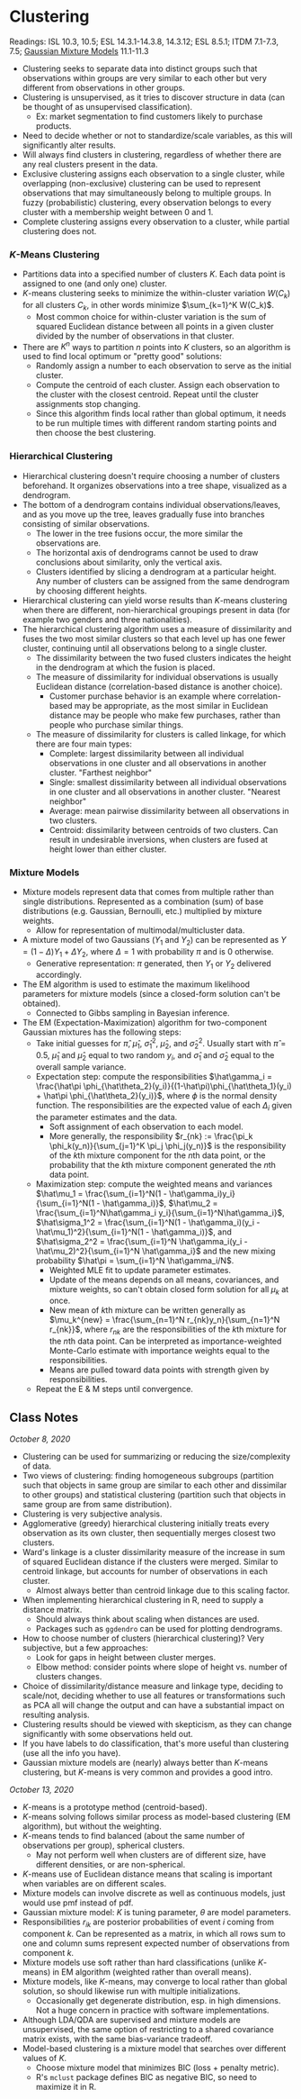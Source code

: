 # Clustering

Readings: ISL 10.3, 10.5; ESL 14.3.1-14.3.8, 14.3.12; ESL 8.5.1; ITDM 7.1-7.3, 7.5; [Gaussian Mixture Models](https://mml-book.github.io/book/mml-book.pdf) 11.1-11.3

- Clustering seeks to separate data into distinct groups such that observations within groups are very similar to each other but very different from observations in other groups.
- Clustering is unsupervised, as it tries to discover structure in data (can be thought of as unsupervised classification).
  - Ex: market segmentation to find customers likely to purchase products.
- Need to decide whether or not to standardize/scale variables, as this will significantly alter results.
- Will always find clusters in clustering, regardless of whether there are any real clusters present in the data.
- Exclusive clustering assigns each observation to a single cluster, while overlapping (non-exclusive) clustering can be used to represent observations that may simultaneously belong to multiple groups. In fuzzy (probabilistic) clustering, every observation belongs to every cluster with a membership weight between 0 and 1.
- Complete clustering assigns every observation to a cluster, while partial clustering does not.

### $K$-Means Clustering

- Partitions data into a specified number of clusters $K$. Each data point is assigned to one (and only one) cluster.
- $K$-means clustering seeks to minimize the within-cluster variation $W(C_k)$ for all clusters $C_k$, in other words minimize $\sum_{k=1}^K W(C_k)$.
  - Most common choice for within-cluster variation is the sum of squared Euclidean distance between all points in a given cluster divided by the number of observations in that cluster.
- There are $K^n$ ways to partition $n$ points into $K$ clusters, so an algorithm is used to find local optimum or "pretty good" solutions:
  - Randomly assign a number to each observation to serve as the initial cluster.
  - Compute the centroid of each cluster. Assign each observation to the cluster with the closest centroid. Repeat until the cluster assignments stop changing.
  - Since this algorithm finds local rather than global optimum, it needs to be run multiple times with different random starting points and then choose the best clustering.

### Hierarchical Clustering

- Hierarchical clustering doesn't require choosing a number of clusters beforehand. It organizes observations into a tree shape, visualized as a dendrogram.
- The bottom of a dendrogram contains individual observations/leaves, and as you move up the tree, leaves gradually fuse into branches consisting of similar observations.
  - The lower in the tree fusions occur, the more similar the observations are.
  - The horizontal axis of dendrograms cannot be used to draw conclusions about similarity, only the vertical axis.
  - Clusters identified by slicing a dendrogram at a particular height. Any number of clusters can be assigned from the same dendrogram by choosing different heights.
- Hierarchical clustering can yield worse results than $K$-means clustering when there are different, non-hierarchical groupings present in data (for example two genders and three nationalities).
- The hierarchical clustering algorithm uses a measure of dissimilarity and fuses the two most similar clusters so that each level up has one fewer cluster, continuing until all observations belong to a single cluster.
  - The dissimilarity between the two fused clusters indicates the height in the dendrogram at which the fusion is placed.
  - The measure of dissimilarity for individual observations is usually Euclidean distance (correlation-based distance is another choice).
    - Customer purchase behavior is an example where correlation-based may be appropriate, as the most similar in Euclidean distance may be people who make few purchases, rather than people who purchase similar things.
  - The measure of dissimilarity for clusters is called linkage, for which there are four main types:
    - Complete: largest dissimilarity between all individual observations in one cluster and all observations in another cluster. "Farthest neighbor"
    - Single: smallest dissimilarity between all individual observations in one cluster and all observations in another cluster. "Nearest neighbor"
    - Average: mean pairwise dissimilarity between all observations in two clusters.
    - Centroid: dissimilarity between centroids of two clusters. Can result in undesirable inversions, when clusters are fused at height lower than either cluster.

### Mixture Models

- Mixture models represent data that comes from multiple rather than single distributions. Represented as a combination (sum) of base distributions (e.g. Gaussian, Bernoulli, etc.) multiplied by mixture weights.
  - Allow for representation of multimodal/multicluster data.
- A mixture model of two Gaussians ($Y_1$ and $Y_2$) can be represented as $Y = (1 - \Delta)Y_1 + \Delta Y_2$, where $\Delta = 1$ with probability $\pi$ and is 0 otherwise.
  - Generative representation: $\pi$ generated, then $Y_1$ or $Y_2$ delivered accordingly.
- The EM algorithm is used to estimate the maximum likelihood parameters for mixture models (since a closed-form solution can't be obtained).
  - Connected to Gibbs sampling in Bayesian inference.
- The EM (Expectation-Maximization) algorithm for two-component Gaussian mixtures has the following steps:
  - Take initial guesses for $\hat\pi$, $\hat\mu_1$, $\hat\sigma_1^2$,  $\hat\mu_2$, and $\hat\sigma_2^2$. Usually start with $\hat\pi = 0.5$, $\hat\mu_1$ and $\hat\mu_2$ equal to two random $y_i$, and $\hat\sigma_1$ and $\hat\sigma_2$ equal to the overall sample variance.
  - Expectation step: compute the responsibilities $\hat\gamma_i = \frac{\hat\pi \phi_{\hat\theta_2}(y_i)}{(1-\hat\pi)\phi_{\hat\theta_1}(y_i) + \hat\pi \phi_{\hat\theta_2}(y_i)}$, where $\phi$ is the normal density function. The responsibilities are the expected value of each $\Delta_i$ given the parameter estimates and the data.
    - Soft assignment of each observation to each model.
    - More generally, the responsibility $r_{nk} := \frac{\pi_k \phi_k(y_n)}{\sum_{j=1}^K \pi_j \phi_j(y_n)}$ is the responsibility of the $k$th mixture component for the $n$th data point, or the probability that the $k$th mixture component generated the $n$th data point.
  - Maximization step: compute the weighted means and variances $\hat\mu_1 = \frac{\sum_{i=1}^N(1 - \hat\gamma_i)y_i}{\sum_{i=1}^N(1 - \hat\gamma_i)}$, $\hat\mu_2 = \frac{\sum_{i=1}^N\hat\gamma_i y_i}{\sum_{i=1}^N\hat\gamma_i}$, $\hat\sigma_1^2 = \frac{\sum_{i=1}^N(1 - \hat\gamma_i)(y_i - \hat\mu_1)^2}{\sum_{i=1}^N(1 - \hat\gamma_i)}$, and $\hat\sigma_2^2 = \frac{\sum_{i=1}^N \hat\gamma_i(y_i - \hat\mu_2)^2}{\sum_{i=1}^N \hat\gamma_i}$ and the new mixing probability $\hat\pi = \sum_{i=1}^N \hat\gamma_i/N$.
    - Weighted MLE fit to update parameter estimates.
    - Update of the means depends on all means, covariances, and mixture weights, so can't obtain closed form solution for all $\mu_k$ at once.
    - New mean of $k$th mixture can be written generally as $\mu_k^{new} = \frac{\sum_{n=1}^N r_{nk}y_n}{\sum_{n=1}^N r_{nk}}$, where $r_{nk}$ are the responsibilities of the $k$th mixture for the $n$th data point. Can be interpreted as importance-weighted Monte-Carlo estimate with importance weights equal to the responsibilities.
    - Means are pulled toward data points with strength given by responsibilities.
  - Repeat the E & M steps until convergence.

## Class Notes

*October 8, 2020*

- Clustering can be used for summarizing or reducing the size/complexity of data.
- Two views of clustering: finding homogeneous subgroups (partition such that objects in same group are similar to each other and dissimilar to other groups) and statistical clustering (partition such that objects in same group are from same distribution).
- Clustering is very subjective analysis.
- Agglomerative (greedy) hierarchical clustering initially treats every observation as its own cluster, then sequentially merges closest two clusters.
- Ward's linkage is a cluster dissimilarity measure of the increase in sum of squared Euclidean distance if the clusters were merged. Similar to centroid linkage, but accounts for number of observations in each cluster.
  - Almost always better than centroid linkage due to this scaling factor.
- When implementing hierarchical clustering in R, need to supply a distance matrix.
  - Should always think about scaling when distances are used.
  - Packages such as `ggdendro` can be used for plotting dendrograms.
- How to choose number of clusters (hierarchical clustering)? Very subjective, but a few approaches:
  - Look for gaps in height between cluster merges.
  - Elbow method: consider points where slope of height vs. number of clusters changes.
- Choice of dissimilarity/distance measure and linkage type, deciding to scale/not, deciding whether to use all features or transformations such as PCA all will change the output and can have a substantial impact on resulting analysis.
- Clustering results should be viewed with skepticism, as they can change significantly with some observations held out.
- If you have labels to do classification, that's more useful than clustering (use all the info you have).
- Gaussian mixture models are (nearly) always better than $K$-means clustering, but $K$-means is very common and provides a good intro.

*October 13, 2020*

- $K$-means is a prototype method (centroid-based).
- $K$-means solving follows similar process as model-based clustering (EM algorithm), but without the weighting.
- $K$-means tends to find balanced (about the same number of observations per group), spherical clusters.
  - May not perform well when clusters are of different size, have different densities, or are non-spherical.
- $K$-means use of Euclidean distance means that scaling is important when variables are on different scales. 
- Mixture models can involve discrete as well as continuous models, just would use pmf instead of pdf.
- Gaussian mixture model: $K$ is tuning parameter, $\theta$ are model parameters.
- Responsibilities $r_{ik}$ are posterior probabilities of event $i$ coming from component $k$. Can be represented as a matrix, in which all rows sum to one and column sums represent expected number of observations from component $k$.
- Mixture models use soft rather than hard classifications (unlike $K$-means) in EM algorithm (weighted rather than overall means).
- Mixture models, like $K$-means, may converge to local rather than global solution, so should likewise run with multiple initializations.
  - Occasionally get degenerate distribution, esp. in high dimensions. Not a huge concern in practice with software implementations.
- Although LDA/QDA are supervised and mixture models are unsupervised, the same option of restricting to a shared covariance matrix exists, with the same bias-variance tradeoff.
- Model-based clustering is a mixture model that searches over different values of $K$.
  - Choose mixture model that minimizes BIC (loss + penalty metric).
  - R's `mclust` package defines BIC as negative BIC, so need to maximize it in R.

